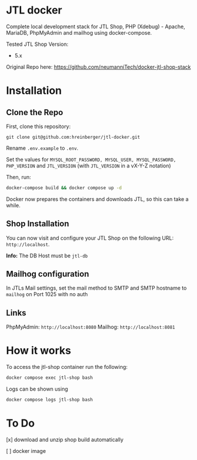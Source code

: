 # JTL docker
Complete local development stack for JTL Shop, PHP (Xdebug) - Apache, MariaDB, PhpMyAdmin and mailhog using docker-compose.

Tested JTL Shop Version:
- 5.x

Original Repo here: https://github.com/neumanniTech/docker-jtl-shop-stack

# Installation
## Clone the Repo
First, clone this repository:

`git clone git@github.com:hreinberger/jtl-docker.git`

Rename `.env.example` to `.env`. 

Set the values for `MYSQL_ROOT_PASSWORD, MYSQL_USER, MYSQL_PASSWORD, PHP_VERSION` and `JTL_VERSION` (with `JTL_VERSION` in a vX-Y-Z notation)

Then, run:
```bash
docker-compose build && docker compose up -d
```

Docker now prepares the containers and downloads JTL, so this can take a while.

## Shop Installation

You can now visit and configure your JTL Shop on the following URL: `http://localhost`.

**Info:** The DB Host must be `jtl-db`

## Mailhog configuration
In JTLs Mail settings, set the mail method to SMTP and SMTP hostname to `mailhog` on Port 1025 with no auth

## Links
PhpMyAdmin: `http://localhost:8080`
Mailhog: `http://localhost:8081`

# How it works
To access the jtl-shop container run the following:

```bash
docker compose exec jtl-shop bash
```

Logs can be shown using 

```bash
docker compose logs jtl-shop bash
```
# To Do
[x] download and unzip shop build automatically

[ ] docker image